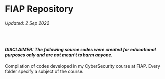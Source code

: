 # FIAP Repository
###### Updated: 2 Sep 2022
&nbsp;

#### *DISCLAIMER: The following source codes were created for educational purposes only and are not mean't to harm anyone.*

Compilation of codes developed in my CyberSecurity course at FIAP. Every folder specify a subject of the course.
